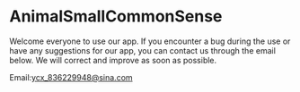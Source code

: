 # AnimalSmallCommonSense


Welcome everyone to use our app. If you encounter a bug during the use or have any suggestions for our app, you can contact us through the email below. We will correct and improve as soon as possible.




Email:ycx_836229948@sina.com
